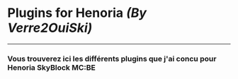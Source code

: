 # Plugins for Henoria *(By Verre2OuiSki)*

---
### Vous trouverez ici les différents plugins que j'ai concu pour **Henoria SkyBlock MC:BE**
